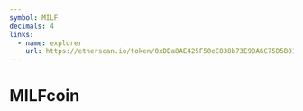 ```yaml
---
symbol: MILF
decimals: 4
links:
  - name: explorer
    url: https://etherscan.io/token/0xDDa8AE425F50eC838b73E9DA6C75D5B01D1f642E
---
```


# MILFcoin

